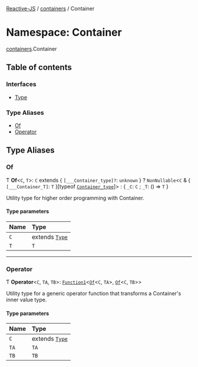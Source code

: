 [Reactive-JS](../README.md) / [containers](containers.md) / Container

# Namespace: Container

[containers](containers.md).Container

## Table of contents

### Interfaces

- [Type](../interfaces/containers.Container.Type.md)

### Type Aliases

- [Of](containers.Container.md#of)
- [Operator](containers.Container.md#operator)

## Type Aliases

### Of

Ƭ **Of**<`C`, `T`\>: `C` extends { `[___Container_type]?`: `unknown`  } ? `NonNullable`<`C` & { `[___Container_T]`: `T`  }[typeof [`Container_type`](containers.md#container_type)]\> : { `_C`: `C` ; `_T`: () => `T`  }

Utility type for higher order programming with Container.

#### Type parameters

| Name | Type |
| :------ | :------ |
| `C` | extends [`Type`](../interfaces/containers.Container.Type.md) |
| `T` | `T` |

___

### Operator

Ƭ **Operator**<`C`, `TA`, `TB`\>: [`Function1`](functions.md#function1)<[`Of`](containers.Container.md#of)<`C`, `TA`\>, [`Of`](containers.Container.md#of)<`C`, `TB`\>\>

Utility type for a generic operator function that transforms a Container's inner value type.

#### Type parameters

| Name | Type |
| :------ | :------ |
| `C` | extends [`Type`](../interfaces/containers.Container.Type.md) |
| `TA` | `TA` |
| `TB` | `TB` |
